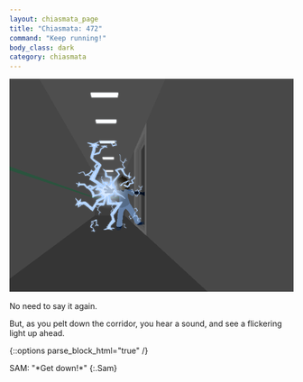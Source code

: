 ```yaml
---
layout: chiasmata_page
title: "Chiasmata: 472"
command: "Keep running!"
body_class: dark
category: chiasmata
---
```


![472](/chiasmata/images/narrative/470.png)

No need to say it again.

But, as you pelt down the corridor, you hear a sound, and see a flickering light up ahead.

{::options parse_block_html="true" /}
<div class="dialogue">
SAM: "*Get down!*" 
{:.Sam}
</div>
